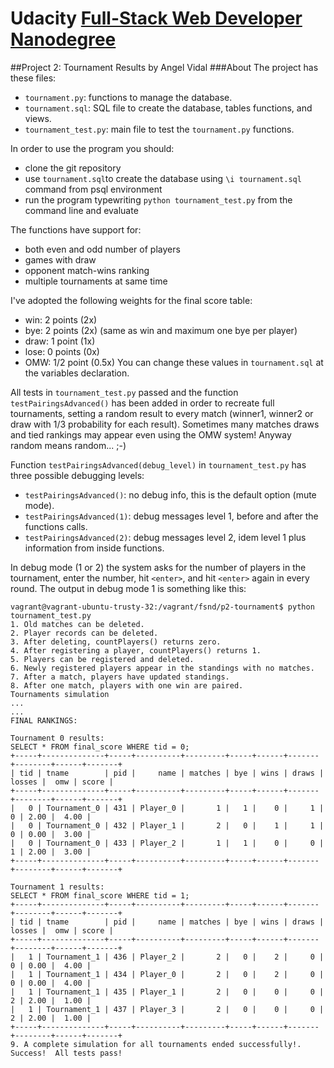 # Udacity [Full-Stack Web Developer Nanodegree](https://www.udacity.com/course/nd004)
##Project 2: Tournament Results
by Angel Vidal
###About
The project has these files:
* `tournament.py`: functions to manage the database.
* `tournament.sql`: SQL file to create the database, tables functions, and views.
* `tournament_test.py`: main file to test the `tournament.py` functions.

In order to use the program you should:
- clone the git repository
- use `tournament.sql`to create the database using `\i tournament.sql` command from psql environment
- run the program typewriting `python tournament_test.py` from the command line and evaluate

The functions have support for:
* both even and odd number of players
* games with draw
* opponent match-wins ranking
* multiple tournaments at same time

I've adopted the following weights for the final score table:
* win: 2 points  (2x)
* bye: 2 points  (2x) (same as win and maximum one bye per player)
* draw: 1 point  (1x)
* lose: 0 points (0x)
* OMW: 1/2 point (0.5x)
You can change these values in `tournament.sql` at the variables declaration.

All tests in `tournament_test.py` passed and the function 
`testPairingsAdvanced()` has been added in order to recreate full tournaments, setting a random result to every match (winner1, winner2 or draw with 1/3 probability for each result).
Sometimes many matches draws and tied rankings may appear even using the OMW system! Anyway random means random... ;-)


Function `testPairingsAdvanced(debug_level)` in `tournament_test.py` has three possible debugging levels:
* `testPairingsAdvanced()`: no debug info, this is the default option (mute mode).
* `testPairingsAdvanced(1)`: debug messages level 1, before and after the functions calls.
* `testPairingsAdvanced(2)`: debug messages level 2, idem level 1 plus information from inside functions.

In debug mode (1 or 2) the system asks for the number of players in the 
tournament, enter the number, hit `<enter>`, and hit `<enter>` again in every round.
The output in debug mode 1 is something like this:
```
vagrant@vagrant-ubuntu-trusty-32:/vagrant/fsnd/p2-tournament$ python tournament_test.py 
1. Old matches can be deleted.
2. Player records can be deleted.
3. After deleting, countPlayers() returns zero.
4. After registering a player, countPlayers() returns 1.
5. Players can be registered and deleted.
6. Newly registered players appear in the standings with no matches.
7. After a match, players have updated standings.
8. After one match, players with one win are paired.
Tournaments simulation
...
...
FINAL RANKINGS:

Tournament 0 results:
SELECT * FROM final_score WHERE tid = 0;
+-----+--------------+-----+----------+---------+-----+------+-------+--------+------+-------+
| tid | tname        | pid |     name | matches | bye | wins | draws | losses |  omw | score |
+-----+--------------+-----+----------+---------+-----+------+-------+--------+------+-------+
|   0 | Tournament_0 | 431 | Player_0 |       1 |   1 |    0 |     1 |      0 | 2.00 |  4.00 |
|   0 | Tournament_0 | 432 | Player_1 |       2 |   0 |    1 |     1 |      0 | 0.00 |  3.00 |
|   0 | Tournament_0 | 433 | Player_2 |       1 |   1 |    0 |     0 |      1 | 2.00 |  3.00 |
+-----+--------------+-----+----------+---------+-----+------+-------+--------+------+-------+

Tournament 1 results:
SELECT * FROM final_score WHERE tid = 1;
+-----+--------------+-----+----------+---------+-----+------+-------+--------+------+-------+
| tid | tname        | pid |     name | matches | bye | wins | draws | losses |  omw | score |
+-----+--------------+-----+----------+---------+-----+------+-------+--------+------+-------+
|   1 | Tournament_1 | 436 | Player_2 |       2 |   0 |    2 |     0 |      0 | 0.00 |  4.00 |
|   1 | Tournament_1 | 434 | Player_0 |       2 |   0 |    2 |     0 |      0 | 0.00 |  4.00 |
|   1 | Tournament_1 | 435 | Player_1 |       2 |   0 |    0 |     0 |      2 | 2.00 |  1.00 |
|   1 | Tournament_1 | 437 | Player_3 |       2 |   0 |    0 |     0 |      2 | 2.00 |  1.00 |
+-----+--------------+-----+----------+---------+-----+------+-------+--------+------+-------+
9. A complete simulation for all tournaments ended successfully!.
Success!  All tests pass!
```
